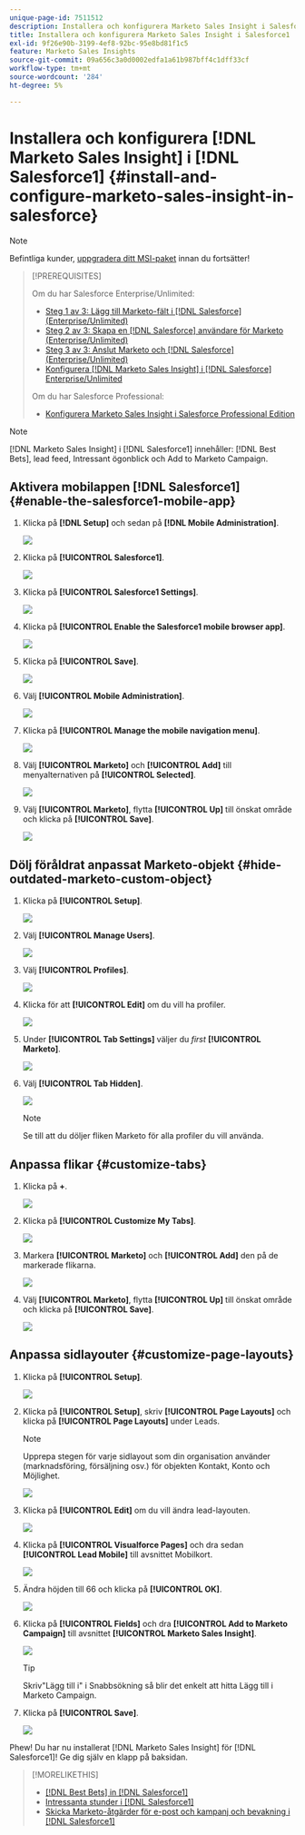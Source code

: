 ```yaml
---
unique-page-id: 7511512
description: Installera och konfigurera Marketo Sales Insight i Salesforce1 - Marketo Docs - produktdokumentation
title: Installera och konfigurera Marketo Sales Insight i Salesforce1
exl-id: 9f26e90b-3199-4ef8-92bc-95e8bd81f1c5
feature: Marketo Sales Insights
source-git-commit: 09a656c3a0d0002edfa1a61b987bff4c1dff33cf
workflow-type: tm+mt
source-wordcount: '284'
ht-degree: 5%

---
```


# Installera och konfigurera [!DNL Marketo Sales Insight] i [!DNL Salesforce1] {#install-and-configure-marketo-sales-insight-in-salesforce}

>[!NOTE]
>
>Befintliga kunder, [uppgradera ditt MSI-paket](/help/marketo/product-docs/marketo-sales-insight/msi-for-salesforce/upgrading/upgrading-your-msi-package.md) innan du fortsätter!

>[!PREREQUISITES]
>
>Om du har Salesforce Enterprise/Unlimited:
>
>* [Steg 1 av 3: Lägg till Marketo-fält i [!DNL Salesforce] (Enterprise/Unlimited)](/help/marketo/product-docs/crm-sync/salesforce-sync/setup/enterprise-unlimited-edition/step-1-of-3-add-marketo-fields-to-salesforce-enterprise-unlimited.md)
>* [Steg 2 av 3: Skapa en [!DNL Salesforce] användare för Marketo (Enterprise/Unlimited)](/help/marketo/product-docs/crm-sync/salesforce-sync/setup/enterprise-unlimited-edition/step-2-of-3-create-a-salesforce-user-for-marketo-enterprise-unlimited.md)
>* [Steg 3 av 3: Anslut Marketo och [!DNL Salesforce] (Enterprise/Unlimited)](/help/marketo/product-docs/crm-sync/salesforce-sync/setup/enterprise-unlimited-edition/step-3-of-3-connect-marketo-and-salesforce-enterprise-unlimited.md)
>* [Konfigurera [!DNL Marketo Sales Insight] i [!DNL Salesforce] Enterprise/Unlimited](/help/marketo/product-docs/marketo-sales-insight/msi-for-salesforce/configuration/configure-marketo-sales-insight-in-salesforce-enterprise-unlimited.md)
>
>Om du har Salesforce Professional:
>
>* [Konfigurera Marketo Sales Insight i Salesforce Professional Edition](/help/marketo/product-docs/marketo-sales-insight/msi-for-salesforce/configuration/configure-marketo-sales-insight-in-salesforce-professional-edition.md)
>

>[!NOTE]
>
>[!DNL Marketo Sales Insight] i [!DNL Salesforce1] innehåller: [!DNL Best Bets], lead feed, Intressant ögonblick och Add to Marketo Campaign.

## Aktivera mobilappen [!DNL Salesforce1] {#enable-the-salesforce1-mobile-app}

1. Klicka på **[!DNL Setup]** och sedan på **[!DNL Mobile Administration]**.

   ![](assets/image2015-4-21-15-3a29-3a22.png)

1. Klicka på **[!UICONTROL Salesforce1]**.

   ![](assets/image2015-4-21-15-3a30-3a51.png)

1. Klicka på **[!UICONTROL Salesforce1 Settings]**.

   ![](assets/image2015-4-21-15-3a32-3a21.png)

1. Klicka på **[!UICONTROL Enable the Salesforce1 mobile browser app]**.

   ![](assets/image2015-4-21-15-3a34-3a27.png)

1. Klicka på **[!UICONTROL Save]**.

   ![](assets/image2015-4-21-15-3a42-3a48.png)

1. Välj **[!UICONTROL Mobile Administration]**.

   ![](assets/image2015-4-22-11-3a10-3a14.png)

1. Klicka på **[!UICONTROL Manage the mobile navigation menu]**.

   ![](assets/image2015-4-22-11-3a13-3a10.png)

1. Välj **[!UICONTROL Marketo]** och **[!UICONTROL Add]** till menyalternativen på **[!UICONTROL Selected]**.

   ![](assets/image2015-4-22-14-3a55-3a37.png)

1. Välj **[!UICONTROL Marketo]**, flytta **[!UICONTROL Up]** till önskat område och klicka på **[!UICONTROL Save]**.

   ![](assets/image2015-4-22-17-3a20-3a56.png)

## Dölj föråldrat anpassat Marketo-objekt {#hide-outdated-marketo-custom-object}

1. Klicka på **[!UICONTROL Setup]**.

   ![](assets/image2015-4-22-15-3a13-3a48.png)

1. Välj **[!UICONTROL Manage Users]**.

   ![](assets/image2015-5-5-11-3a13-3a45.png)

1. Välj **[!UICONTROL Profiles]**.

   ![](assets/image2015-5-5-11-3a15-3a21.png)

1. Klicka för att **[!UICONTROL Edit]** om du vill ha profiler.

   ![](assets/image2015-5-5-13-3a51-3a36.png)

1. Under **[!UICONTROL Tab Settings]** väljer du _first_ **[!UICONTROL Marketo]**.

   ![](assets/image2015-5-5-13-3a55-3a36.png)

1. Välj **[!UICONTROL Tab Hidden]**.

   ![](assets/image2015-5-5-14-3a2-3a29.png)

   >[!NOTE]
   >
   >Se till att du döljer fliken Marketo för alla profiler du vill använda.

## Anpassa flikar {#customize-tabs}

1. Klicka på **+**.

   ![](assets/image2015-4-22-17-3a14-3a49.png)

1. Klicka på **[!UICONTROL Customize My Tabs]**.

   ![](assets/image2015-4-22-17-3a16-3a22.png)

1. Markera **[!UICONTROL Marketo]** och **[!UICONTROL Add]** den på de markerade flikarna.

   ![](assets/image2015-4-22-17-3a17-3a15.png)

1. Välj **[!UICONTROL Marketo]**, flytta **[!UICONTROL Up]** till önskat område och klicka på **[!UICONTROL Save]**.

   ![](assets/image2015-4-22-18-3a29-3a47.png)

## Anpassa sidlayouter {#customize-page-layouts}

1. Klicka på **[!UICONTROL Setup]**.

   ![](assets/image2015-4-22-17-3a26-3a56.png)

1. Klicka på **[!UICONTROL Setup]**, skriv **[!UICONTROL Page Layouts]** och klicka på **[!UICONTROL Page Layouts]** under Leads.

   >[!NOTE]
   >
   >Upprepa stegen för varje sidlayout som din organisation använder (marknadsföring, försäljning osv.) för objekten Kontakt, Konto och Möjlighet.

   ![](assets/image2015-4-22-17-3a34-3a33.png)

1. Klicka på **[!UICONTROL Edit]** om du vill ändra lead-layouten.

   ![](assets/image2015-4-22-17-3a44-3a0.png)

1. Klicka på **[!UICONTROL Visualforce Pages]** och dra sedan **[!UICONTROL Lead Mobile]** till avsnittet Mobilkort.

   ![](assets/image2015-4-22-17-3a49-3a37.png)

1. Ändra höjden till 66 och klicka på **[!UICONTROL OK]**.

   ![](assets/image2015-4-22-17-3a52-3a15.png)

1. Klicka på **[!UICONTROL Fields]** och dra **[!UICONTROL Add to Marketo Campaign]** till avsnittet **[!UICONTROL Marketo Sales Insight]**.

   ![](assets/configure-step-6.png)

   >[!TIP]
   >
   >Skriv&quot;Lägg till i&quot; i Snabbsökning så blir det enkelt att hitta Lägg till i Marketo Campaign.

1. Klicka på **[!UICONTROL Save]**.

   ![](assets/image2015-4-22-18-3a1-3a56.png)

Phew! Du har nu installerat [!DNL Marketo Sales Insight] för [!DNL Salesforce1]! Ge dig själv en klapp på baksidan.

>[!MORELIKETHIS]
>
>* [[!DNL Best Bets] in [!DNL Salesforce1]](/help/marketo/product-docs/marketo-sales-insight/msi-for-salesforce/msi-for-mobile/best-bets-in-salesforce1.md)
>* [Intressanta stunder i [!DNL Salesforce1]](/help/marketo/product-docs/marketo-sales-insight/msi-for-salesforce/msi-for-mobile/interesting-moments-in-salesforce1.md)
>* [Skicka Marketo-åtgärder för e-post och kampanj och bevakning i [!DNL Salesforce1]](/help/marketo/product-docs/marketo-sales-insight/msi-for-salesforce/msi-for-mobile/send-marketo-email-and-campaign-and-watchlist-actions-in-salesforce1.md)
